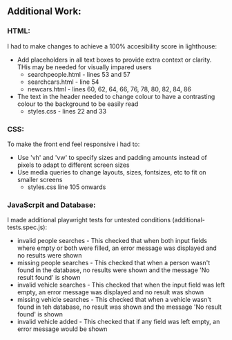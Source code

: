 ## Additional Work:

### HTML:
I had to make changes to achieve a 100% accesibility score in lighthouse:
- Add placeholders in all text boxes to provide extra context or clarity. THis may be needed for visually impared users
  - searchpeople.html - lines 53 and 57
  - searchcars.html - line 54
  - newcars.html - lines 60, 62, 64, 66, 76, 78, 80, 82, 84, 86
- The text in the header needed to change colour to have a contrasting colour to the background to be easily read
  - styles.css - lines 22 and 33

### CSS:
To make the front end feel responsive i had to:
- Use 'vh' and 'vw' to specify sizes and padding amounts instead of pixels to adapt to different screen sizes
- Use media queries to change layouts, sizes, fontsizes, etc to fit on smaller screens
  - styles.css line 105 onwards
 
### JavaScrpit and Database:
I made additional playwright tests for untested conditions (additional-tests.spec.js):
- invalid people searches - This checked that when both input fields where empty or both were filled, an error message was displayed and no results were shown
- missing people searches - This checked that when a person wasn't found in the database, no results were shown and the message 'No result found' is shown
- invalid vehicle searches - This checked that when the input field was left empty, an error message was displayed and no result was shown
- missing vehicle searches - This checked that when a vehicle wasn't found in teh database, no result was shown and the message 'No result found' is shown
- invalid vehicle added - This checked that if any field was left empty, an error message would be shown

